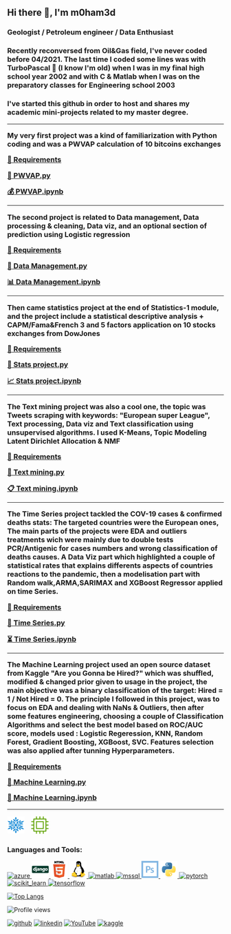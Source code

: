 ## Hi there 👋, I'm m0ham3d
### Geologist / Petroleum engineer / Data Enthusiast
### Recently reconversed from Oil&Gas field, I've never coded before 04/2021. The last time I coded some lines was with TurboPascal 👴 (I know I'm old) when I was in my final high school year 2002 and with C & Matlab when I was on the preparatory classes for Engineering school 2003 ###
  

<h3 align="left">I've started this github in order to host and shares my academic mini-projects related to my master degree.
  
  
---
My very first project was a kind of familiarization with Python coding and was a PWVAP calculation of 10 bitcoins exchanges 
  
  
  [:page_with_curl: Requirements](https://github.com/bg-mohamed/RFS677-Y/blob/main/PVWAP/requirements.txt)
  
  [:snake: PWVAP.py](https://github.com/bg-mohamed/RFS677-Y/blob/main/PVWAP/Projet_PYTHON.py)
  
  [:moneybag: PWVAP.ipynb](https://github.com/bg-mohamed/RFS677-Y/blob/main/PVWAP/Projet_PYTHON.ipynb)
  
---
  
The second project is related to Data management, Data processing & cleaning, Data viz, and an optional section of prediction using Logistic regression
  
  [:page_with_curl: Requirements](https://github.com/bg-mohamed/RFS677-Y/blob/main/Data%20Management/requirements.txt)
  
  [:snake: Data Management.py](https://github.com/bg-mohamed/RFS677-Y/blob/main/Data%20Management/Projet_DATA-v3.4-Final.py)
  
  [:bar_chart: Data Management.ipynb](https://github.com/bg-mohamed/RFS677-Y/blob/main/Data%20Management/Projet_DATA-v3.4-Final.ipynb)
  
  
---
Then came statistics project at the end of Statistics-1 module, and the project include a statistical descriptive analysis + CAPM/Fama&French 3 and 5 factors application on 10 stocks exchanges from DowJones
  
  [:page_with_curl: Requirements](https://github.com/bg-mohamed/RFS677-Y/blob/main/Statistique%201/requirements.txt)
  
  [:snake: Stats project.py](https://github.com/bg-mohamed/RFS677-Y/blob/main/Statistique%201/Projet_statistique1.py)
  
  [:chart_with_upwards_trend: Stats project.ipynb](https://github.com/bg-mohamed/RFS677-Y/blob/main/Statistique%201/Projet_statistique1.ipynb)
  
  
  ---
 The Text mining project was also a cool one, the topic was Tweets scraping with keywords: "European super League", Text processing, Data viz and Text classification using unsupervised algorithms. I used K-Means, Topic Modeling Latent Dirichlet Allocation & NMF  
  
  [:page_with_curl: Requirements](https://github.com/bg-mohamed/RFS677-Y/blob/main/Text%20mining%20Twitter/requirements.txt)
  
  [:snake: Text mining.py](https://github.com/bg-mohamed/RFS677-Y/blob/main/Text%20mining%20Twitter/Projet%20TXT-Mining%20v03.final.py)

  [:clipboard: Text mining.ipynb ](https://github.com/bg-mohamed/RFS677-Y/blob/main/Text%20mining%20Twitter/Projet%20TXT-Mining%20v03.final.ipynb)
  
  
  ---
  The Time Series project tackled the COV-19 cases & confirmed deaths stats: The targeted countries were the European ones, The main parts of the projects were EDA and outliers treatments wich were mainly due to double tests  PCR/Antigenic for cases numbers and wrong classification of deaths causes. A Data Viz part which highlighted a couple of statistical rates that explains differents aspects of countries reactions to the pandemic, then a modelisation part with Random walk,ARMA,SARIMAX and XGBoost Regressor applied on time Series.    

  [:page_with_curl: Requirements](https://github.com/bg-mohamed/RFS677-Y/blob/main/Temporal%20Series/requirements.txt)
  
  [:snake: Time Series.py](https://github.com/bg-mohamed/RFS677-Y/blob/main/Temporal%20Series/TimeSeries_v6.2_final.py)
  
  [:hourglass_flowing_sand: Time Series.ipynb](https://github.com/bg-mohamed/RFS677-Y/blob/main/Temporal%20Series/TimeSeries_v6.2_final.ipynb)
  
  
  ---
  The Machine Learning project used an open source dataset from Kaggle "Are you Gonna be Hired?" which was shuffled, modified & changed prior given to usage in the project, the main objective was a binary classification of the target: Hired = 1 / Not Hired = 0.
  The principle I followed in this project, was to focus on EDA and dealing with NaNs & Outliers, then after some features engineering, choosing a couple of Classification Algorithms and select the best model based on ROC/AUC score, models used : Logistic Regeression, KNN, Random Forest, Gradient Boosting, XGBoost, SVC.
 Features selection was also applied after tunning Hyperparameters.
  
  [:page_with_curl: Requirements](https://github.com/bg-mohamed/RFS677-Y/blob/main/Machine%20Learning/requirements.txt)
  
  [:snake: Machine Learning.py](https://github.com/bg-mohamed/RFS677-Y/blob/main/Machine%20Learning/Machine_Learning_Classification.py)

  [:robot: Machine Learning.ipynb](https://github.com/bg-mohamed/RFS677-Y/blob/main/Machine%20Learning/Machine_Learning_Classification.ipynb)
  
  
  ---
  

<a href='https://archiveprogram.github.com/'><img src='https://raw.githubusercontent.com/acervenky/animated-github-badges/master/assets/acbadge.gif' width='40' height='40'></a> <a href='https://docs.github.com/en/developers'><img src='https://raw.githubusercontent.com/acervenky/animated-github-badges/master/assets/devbadge.gif' width='40' height='40'></a> 

<h3 align="left">Languages and Tools:</h3>
<p align="left"> <a href="https://azure.microsoft.com/en-in/" target="_blank"> <img src="https://www.vectorlogo.zone/logos/microsoft_azure/microsoft_azure-icon.svg" alt="azure" width="40" height="40"/> </a> <a href="https://www.djangoproject.com/" target="_blank"> <img src="https://raw.githubusercontent.com/devicons/devicon/master/icons/django/django-original.svg" alt="django" width="40" height="40"/> </a> <a href="https://www.w3.org/html/" target="_blank"> <img src="https://raw.githubusercontent.com/devicons/devicon/master/icons/html5/html5-original-wordmark.svg" alt="html5" width="40" height="40"/> </a>  <a href="https://www.linux.org/" target="_blank"> <img src="https://raw.githubusercontent.com/devicons/devicon/master/icons/linux/linux-original.svg" alt="linux" width="40" height="40"/> </a> <a href="https://www.mathworks.com/" target="_blank"> <img src="https://upload.wikimedia.org/wikipedia/commons/2/21/Matlab_Logo.png" alt="matlab" width="40" height="40"/> </a> <a href="https://www.microsoft.com/en-us/sql-server" target="_blank"> <img src="https://www.svgrepo.com/show/303229/microsoft-sql-server-logo.svg" alt="mssql" width="40" height="40"/> </a> <a href="https://www.photoshop.com/en" target="_blank"> <img src="https://raw.githubusercontent.com/devicons/devicon/master/icons/photoshop/photoshop-line.svg" alt="photoshop" width="40" height="40"/> </a> <a href="https://www.python.org" target="_blank"> <img src="https://raw.githubusercontent.com/devicons/devicon/master/icons/python/python-original.svg" alt="python" width="40" height="40"/> </a> <a href="https://pytorch.org/" target="_blank"> <img src="https://www.vectorlogo.zone/logos/pytorch/pytorch-icon.svg" alt="pytorch" width="40" height="40"/> </a> <a href="https://scikit-learn.org/" target="_blank"> <img src="https://upload.wikimedia.org/wikipedia/commons/0/05/Scikit_learn_logo_small.svg" alt="scikit_learn" width="40" height="40"/> </a> <a href="https://www.tensorflow.org" target="_blank"> <img src="https://www.vectorlogo.zone/logos/tensorflow/tensorflow-icon.svg" alt="tensorflow" width="40" height="40"/> </a> </p>
  
  
[![Top Langs](https://github-readme-stats.vercel.app/api/top-langs/?username=bg-mohamed)](https://github.com/anuraghazra/github-readme-stats)


![Profile views](https://gpvc.arturio.dev/bg-mohamed)
  
  [<img src='https://cdn.jsdelivr.net/npm/simple-icons@3.0.1/icons/github.svg' alt='github' height='40'>](https://github.com/bg-mohamed)  [<img src='https://raw.githubusercontent.com/rahuldkjain/github-profile-readme-generator/master/src/images/icons/Social/linked-in-alt.svg' alt='linkedin' height='40'>](https://www.linkedin.com/in/medbg/)  [<img src='https://cdn.jsdelivr.net/npm/simple-icons@3.0.1/icons/youtube.svg' alt='YouTube' height='40'>](https://www.youtube.com/channel/UCiPV2yoCEmqz9t4LXOb4xsQ)  [<img src='https://cdn.jsdelivr.net/npm/simple-icons@3.0.1/icons/kaggle.svg' alt='kaggle' height='40'>](https://www.kaggle.com/mohamedbg)
